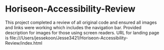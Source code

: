 # Horiseon-Accessibility-Review
This project completed a review of all original code and ensured all images and links were working which includes the navigation bar. Provided description for images for those using screen readers. URL for landing page is file:///Users/jessekoon/Jesse3421/Horiseon-Accessibility-Review/index.html
